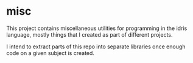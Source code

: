 # misc

This project contains miscellaneous utilities for programming in the idris language, mostly things that I created as part of different projects.

I intend to extract parts of this repo into separate libraries once enough code on a given subject is created.

